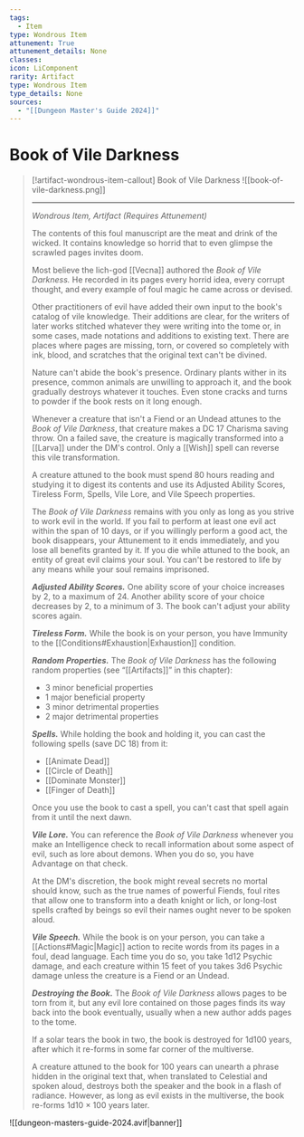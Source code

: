 ```yaml
---
tags:
  - Item
type: Wondrous Item
attunement: True
attunement_details: None
classes:
icon: LiComponent
rarity: Artifact
type: Wondrous Item
type_details: None
sources: 
  - "[[Dungeon Master's Guide 2024]]"
---
```

# Book of Vile Darkness
>[!artifact-wondrous-item-callout] Book of Vile Darkness
>![[book-of-vile-darkness.png]]
>
>- - -
>_Wondrous Item, Artifact (Requires Attunement)_
>
>The contents of this foul manuscript are the meat and drink of the wicked. It contains knowledge so horrid that to even glimpse the scrawled pages invites doom.
>
>Most believe the lich-god [[Vecna]] authored the _Book of Vile Darkness._ He recorded in its pages every horrid idea, every corrupt thought, and every example of foul magic he came across or devised.
>
>Other practitioners of evil have added their own input to the book's catalog of vile knowledge. Their additions are clear, for the writers of later works stitched whatever they were writing into the tome or, in some cases, made notations and additions to existing text. There are places where pages are missing, torn, or covered so completely with ink, blood, and scratches that the original text can't be divined.
>
>Nature can't abide the book's presence. Ordinary plants wither in its presence, common animals are unwilling to approach it, and the book gradually destroys whatever it touches. Even stone cracks and turns to powder if the book rests on it long enough.
>
>Whenever a creature that isn't a Fiend or an Undead attunes to the _Book of Vile Darkness_, that creature makes a DC 17 Charisma saving throw. On a failed save, the creature is magically transformed into a [[Larva]] under the DM's control. Only a [[Wish]] spell can reverse this vile transformation.
>
>A creature attuned to the book must spend 80 hours reading and studying it to digest its contents and use its Adjusted Ability Scores, Tireless Form, Spells, Vile Lore, and Vile Speech properties.
>
>The _Book of Vile Darkness_ remains with you only as long as you strive to work evil in the world. If you fail to perform at least one evil act within the span of 10 days, or if you willingly perform a good act, the book disappears, your Attunement to it ends immediately, and you lose all benefits granted by it. If you die while attuned to the book, an entity of great evil claims your soul. You can't be restored to life by any means while your soul remains imprisoned.
>
>**_Adjusted Ability Scores._** One ability score of your choice increases by 2, to a maximum of 24. Another ability score of your choice decreases by 2, to a minimum of 3. The book can't adjust your ability scores again.
>
>**_Tireless Form._** While the book is on your person, you have Immunity to the [[Conditions#Exhaustion\|Exhaustion]] condition.
>
>**_Random Properties._** The _Book of Vile Darkness_ has the following random properties (see “[[Artifacts]]” in this chapter):
>
>- 3 minor beneficial properties
>- 1 major beneficial property
>- 3 minor detrimental properties
>- 2 major detrimental properties
>
>**_Spells._** While holding the book and holding it, you can cast the following spells (save DC 18) from it:
>
>- [[Animate Dead]]
>- [[Circle of Death]]
>- [[Dominate Monster]]
>- [[Finger of Death]]
>
>Once you use the book to cast a spell, you can't cast that spell again from it until the next dawn.
>
>**_Vile Lore._** You can reference the _Book of Vile Darkness_ whenever you make an Intelligence check to recall information about some aspect of evil, such as lore about demons. When you do so, you have Advantage on that check.
>
>At the DM's discretion, the book might reveal secrets no mortal should know, such as the true names of powerful Fiends, foul rites that allow one to transform into a death knight or lich, or long-lost spells crafted by beings so evil their names ought never to be spoken aloud.
>
>**_Vile Speech._** While the book is on your person, you can take a [[Actions#Magic\|Magic]] action to recite words from its pages in a foul, dead language. Each time you do so, you take 1d12 Psychic damage, and each creature within 15 feet of you takes 3d6 Psychic damage unless the creature is a Fiend or an Undead.
>
>**_Destroying the Book._** The _Book of Vile Darkness_ allows pages to be torn from it, but any evil lore contained on those pages finds its way back into the book eventually, usually when a new author adds pages to the tome.
>
>If a solar tears the book in two, the book is destroyed for 1d100 years, after which it re-forms in some far corner of the multiverse.
>
>A creature attuned to the book for 100 years can unearth a phrase hidden in the original text that, when translated to Celestial and spoken aloud, destroys both the speaker and the book in a flash of radiance. However, as long as evil exists in the multiverse, the book re-forms 1d10 × 100 years later.
>


![[dungeon-masters-guide-2024.avif|banner]]